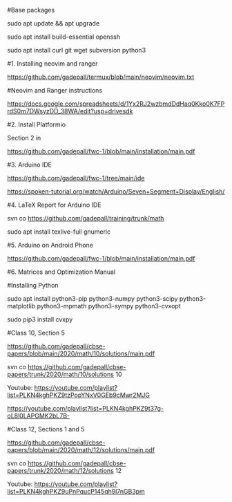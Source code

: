 #Base packages

sudo apt update && apt upgrade

sudo apt install build-essential openssh

sudo apt install curl git wget subversion python3

#1. Installing neovim and ranger

https://github.com/gadepall/termux/blob/main/neovim/neovim.txt

#Neovim and Ranger instructions

https://docs.google.com/spreadsheets/d/1Yx2RJ2wzbmdDdHaq0Kko0K7FPrdS0m7DWsyzDD_38WA/edit?usp=drivesdk

#2. Install Platformio

Section 2 in

https://github.com/gadepall/fwc-1/blob/main/installation/main.pdf

#3. Arduino IDE

https://github.com/gadepall/fwc-1/tree/main/ide

https://spoken-tutorial.org/watch/Arduino/Seven+Segment+Display/English/

#4. LaTeX Report for Arduino IDE

svn co https://github.com/gadepall/training/trunk/math

sudo apt install texlive-full gnumeric

#5. Arduino on Android Phone

https://github.com/gadepall/fwc-1/blob/main/installation/main.pdf

#6. Matrices and Optimization Manual

#Installing Python

sudo apt install python3-pip python3-numpy python3-scipy python3-matplotlib python3-mpmath python3-sympy python3-cvxopt

sudo pip3 install cvxpy

#Class 10, Section 5

https://github.com/gadepall/cbse-papers/blob/main/2020/math/10/solutions/main.pdf

svn co https://github.com/gadepall/cbse-papers/trunk/2020/math/10/solutions 10

Youtube: https://youtube.com/playlist?list=PLKN4kghPKZ9tzPopYNxV0GEb9cMwr2MJG

https://youtube.com/playlist?list=PLKN4kghPKZ9t37g-oL8l0LAPGMK2bL7B-

#Class 12, Sections 1 and 5

https://github.com/gadepall/cbse-papers/blob/main/2020/math/12/solutions/main.pdf

svn co https://github.com/gadepall/cbse-papers/trunk/2020/math/12/solutions 12

Youtube: https://youtube.com/playlist?list=PLKN4kghPKZ9uPnPqucP145qh9l7nGB3pm
